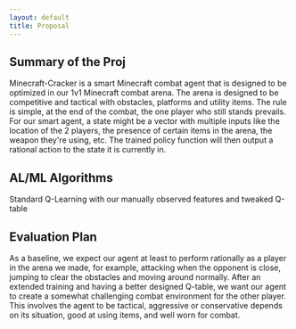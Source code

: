 ```yaml
---
layout: default
title: Proposal
---
```

## Summary of the Proj
Minecraft-Cracker is a smart Minecraft combat agent that is designed to be optimized in our 1v1 Minecraft combat arena. The arena is designed to be competitive and tactical with obstacles, platforms and utility items. The rule is simple, at the end of the combat, the one player who still stands prevails. For our smart agent, a state might be a vector with multiple inputs like the location of the 2 players, the presence of certain items in the arena, the weapon they're using, etc. The trained policy function will then output a rational action to the state it is currently in. 

## AL/ML Algorithms
Standard Q-Learning with our manually observed features and tweaked Q-table

## Evaluation Plan
As a baseline, we expect our agent at least to perform rationally as a player in the arena we made, for example, attacking when the opponent is close, jumping to clear the obstacles and moving around normally. After an extended training and having a better designed Q-table, we want our agent to create a somewhat challenging combat environment for the other player. This involves the agent to be tactical, aggressive or conservative depends on its situation, good at using items, and well worn for combat. 
